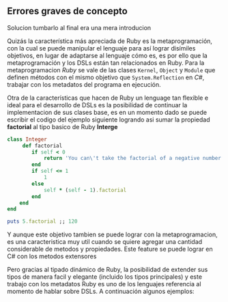 ## Errores graves de concepto
<!--Papa me da la impresion de que se parrafo habla en su interior 
de que los lenguages complilados no se puede hacer una consola interactiva
asi de facil. Ni idea que fue lo que me paso jajajajajaj -->
Solucion tumbarlo al final era una mera introducion

Quizás la característica más apreciada de Ruby es la metaprogramación,
con la cual se puede manipular el lenguaje para así lograr disímiles 
objetivos, en lugar de adaptarse al lenguaje cómo es, es por ello 
que la metaprogramación y los DSLs están tan relacionados en Ruby.
Para la metaprogramacion _Ruby_ se vale de las clases `Kernel`, `Object` y `Module`
que definen métodos con el mismo objetivo que `System.Reflection` en _C#_, trabajar
con los metadatos del programa en ejecución. 

Otra de la características que hacen de Ruby un lenguage tan flexible e ideal 
para el desarrollo de DSLs es la posibilidad de continuar la implementacion de 
sus clases base, es en un momento dado se puede escribir el codigo del ejemplo 
siguiente logrando asi sumar la propiedad **factorial** al  tipo basico de Ruby
**Interge**

```ruby
class Integer
     def factorial
        if self < 0
            return 'You can\'t take the factorial of a negative number!'
        end
        if self <= 1
            1
        else
            self * (self - 1).factorial
        end
    end
end

puts 5.factorial ;; 120 
```
Y aunque este objetivo tambien se puede lograr con la metaprogramacion, es una 
caracteristica muy util cuando se quiere agregar una cantidad considerable de 
metodos y propiedades. Este feature se puede lograr en C# con los metodos 
extensores   
<!--En Python no se espero que tu si-->


Pero gracias al tipado dinámico de Ruby, la posibilidad de extender sus tipos
de manera facil y elegante (incluido los tipos principales) y este trabajo con 
los metadatos Ruby es uno de los lenguajes referencia al momento de hablar sobre 
DSLs. A continuación algunos ejemplos: